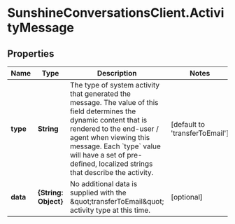 # SunshineConversationsClient.ActivityMessage

## Properties

Name | Type | Description | Notes
------------ | ------------- | ------------- | -------------
**type** | **String** | The type of system activity that generated the message. The value of this field determines the dynamic content that is rendered to the end-user / agent when viewing this message. Each &#x60;type&#x60; value will have a set of pre-defined, localized strings that describe the activity. | [default to &#39;transferToEmail&#39;]
**data** | **{String: Object}** | No additional data is supplied with the \&quot;transferToEmail\&quot; activity type at this time. | [optional] 


